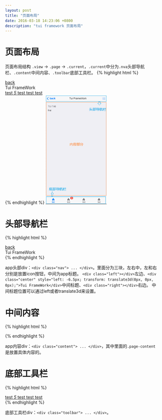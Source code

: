 ```yaml
---
layout: post
title: "页面布局"
date: 2016-03-18 14:23:06 +0800
description: "tui framework 页面布局"
---
```


页面布局
====

页面布局结构 `.view` -> `.page` -> `.current`，`.current`中分为`.nva`头部导航栏、`.content`中间内容、`.toolbar`底部工具栏。 
{% highlight html %}
<div class="view">
    <div style="" class="page">
        <div class="current">
            <!-- 顶部导航栏 -->
            <div class="nav">
                <div class="left">
                    <a href="javascript:;" class="back link">
                        <i class="icon icon-back"></i><span>back</span>
                    </a>
                </div>
                <div class="center" style="left: -6.5px; transform: translate3d(0px, 0px, 0px);">Tui FrameWork</div>
                <div class="right">
                    <a href="javascript:;" class="menu_left"><i class="icon icon-bars"></i></a>
                </div>
            </div>
            <!-- 中间内容 -->
            <div class="content">
                <div class="head-pull"></div>
                <div class="page-content">
                    <!-- 具体页面内容，ui组件 -->
                </div>
                <div class="page-content-bottom"></div>
            </div>
            <!-- 底部工具栏 -->
            <div class="toolbar">
                <a class="tab-link tab-link-active" href="#tab1">
                    <i class="icon ion-home"></i>
                    <span class="">test</span>
                </a>
                <a class="tab-link" href="#tab2">
                    <i class="icon ion-home">
                        <span class="badge bg_red">5</span>
                    </i>
                    <span class="">test</span>
                </a>
                <a class="tab-link" href="#tab3">
                    <i class="icon ion-home"></i>
                    <span class="">test</span>
                </a>
                <a class="tab-link" href="#tab4">
                    <i class="icon ion-home"></i>
                    <span class="">test</span>
                </a>
            </div>
        </div>
    </div>
</div>
{% endhighlight %}

<img src="/images/tab.png" width="200px" >

头部导航栏
=====

{% highlight html %}
    <div class="nav">
        <div class="left">
            <a href="javascript:;" class="back link">
                <i class="icon icon-back"></i><span>back</span>
            </a>
        </div>
        <div class="center" style="left: -6.5px; transform: translate3d(0px, 0px, 0px);">Tui FrameWork</div>
        <div class="right">
            <a href="javascript:;" class="menu_left"><i class="icon icon-bars"></i></a>
        </div>
    </div>
{% endhighlight %}

app头部div：`<div class="nav"> ... </div>`。里面分为三块，左右中，左和右分别是放置icon按钮，中间为app标题。
`<div class="left"></div>`左边、`<div class="center" style="left: -6.5px; transform: translate3d(0px, 0px, 0px);">Tui FrameWork</div>`中间标题、`<div class="right"></div>`右边。
中间标题位置可以通过left或者translate3d来设置。


中间内容
====

{% highlight html %}
    <div class="content">
        <div class="head-pull"></div>
        <div class="page-content">
            <!-- 具体页面内容，ui组件 -->
        </div>
        <div class="page-content-bottom"></div>
    </div>
{% endhighlight %}

app内容div：`<div class="content"> ... </div>`，其中里面的`.page-content`是放置具体内容的。


底部工具栏
=====

{% highlight html %}
    <div class="toolbar">
        <a class="tab-link tab-link-active" href="#tab1">
            <i class="icon ion-home"></i>
            <span class="">test</span>
        </a>
        <a class="tab-link" href="#tab2">
            <i class="icon ion-home">
                <span class="badge bg_red">5</span>
            </i>
            <span class="">test</span>
        </a>
        <a class="tab-link" href="#tab3">
            <i class="icon ion-home"></i>
            <span class="">test</span>
        </a>
        <a class="tab-link" href="#tab4">
            <i class="icon ion-home"></i>
            <span class="">test</span>
        </a>
    </div>
{% endhighlight %}

底部工具栏div：`<div class="toolbar"> ... </div>`。
